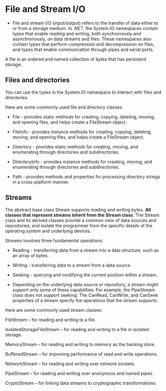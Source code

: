 # File and Stream I/O

- File and stream I/O (input/output) refers to the transfer of data either to or from a storage medium. In .NET, the System.IO namespaces contain types that enable reading and writing, both synchronously and asynchronously, on data streams and files. These namespaces also contain types that perform compression and decompression on files, and types that enable communication through pipes and serial ports.

A file is an ordered and named collection of bytes that has persistent storage.

## Files and directories

You can use the types in the System.IO namespace to interact with files and directories. 

Here are some commonly used file and directory classes.

- File - provides static methods for creating, copying, deleting, moving, and opening files, and helps create a FileStream object.

- FileInfo - provides instance methods for creating, copying, deleting, moving, and opening files, and helps create a FileStream object.

- Directory - provides static methods for creating, moving, and enumerating through directories and subdirectories.

- DirectoryInfo - provides instance methods for creating, moving, and enumerating through directories and subdirectories.

- Path - provides methods and properties for processing directory strings in a cross-platform manner.


## Streams

The abstract base class Stream supports reading and writing bytes. **All classes that represent streams inherit from the Stream class.** The Stream class and its derived classes provide a common view of data sources and repositories, and isolate the programmer from the specific details of the operating system and underlying devices.

Streams involves three fundamental operations:

- Reading - transferring data from a stream into a data structure, such as an array of bytes.


- Writing - transferring data to a stream from a data source.


- Seeking - querying and modifying the current position within a stream.


- Depending on the underlying data source or repository, a stream might support only some of these capabilities. For example, the PipeStream class does not support seeking. The CanRead, CanWrite, and CanSeek properties of a stream specify the operations that the stream supports.


Here are some commonly used stream classes:

FileStream – for reading and writing to a file.

IsolatedStorageFileStream – for reading and writing to a file in isolated storage.

MemoryStream – for reading and writing to memory as the backing store.

BufferedStream – for improving performance of read and write operations.

NetworkStream – for reading and writing over network sockets.

PipeStream – for reading and writing over anonymous and named pipes.

CryptoStream – for linking data streams to cryptographic transformations.